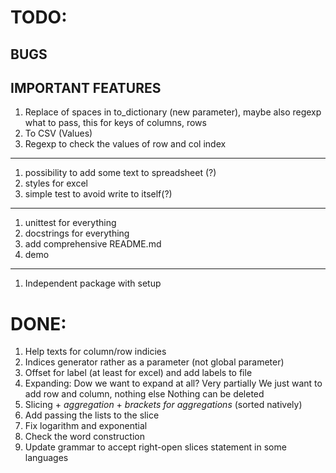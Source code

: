 # TODO:
## BUGS

## IMPORTANT FEATURES
1. Replace of spaces in to_dictionary (new parameter), maybe also regexp what
    to pass, this for keys of columns, rows
1. To CSV (Values)
1. Regexp to check the values of row and col index
---
1. possibility to add some text to spreadsheet (?)
1. styles for excel
1. simple test to avoid write to itself(?)
---
1. unittest for everything
1. docstrings for everything
1. add comprehensive README.md
1. demo
---
1. Independent package with setup

# DONE:
1. Help texts for column/row indicies
1. Indices generator rather as a parameter (not global parameter)
1. Offset for label (at least for excel) and add labels to file
1. Expanding:
    Dow we want to expand at all? Very partially
    We just want to add row and column, nothing else
    Nothing can be deleted
1. Slicing + _aggregation_ + _brackets for aggregations_ (sorted natively)
1. Add passing the lists to the slice
1. Fix logarithm and exponential
1. Check the word construction
1. Update grammar to accept right-open slices statement in some languages